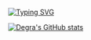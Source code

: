 <div style="align: center;">

[![Typing SVG](https://readme-typing-svg.demolab.com?font=Hack&size=25&duration=2000&pause=500&color=F76907&center=true&vCenter=true&multiline=true&width=435&height=150&lines=Typical+C%2B%2B+enjoyer+;Rust+coder+wannabe)](https://git.io/typing-svg)

[![Degra's GitHub stats](https://github-readme-stats.vercel.app/api?username=Degra02&count_private=true&show_icons=true&theme=vision-friendly-dark)](https://github.com/Degra02/github-readme-stats)

</div>

